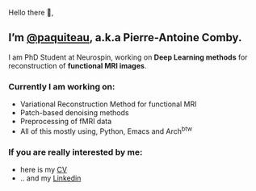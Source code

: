 Hello there 👋, 

## I’m [@paquiteau](https:github.com/paquiteau), a.k.a Pierre-Antoine Comby.

I am PhD Student at Neurospin, working on **Deep Learning methods** for reconstruction of **functional MRI images**.

### Currently I am working on: 

  - Variational Reconstruction Method for functional MRI 
  - Patch-based denoising methods 
  - Preprocessing of fMRI data  
  - All of this mostly using, Python, Emacs and Arch<sup>btw</sup>


### If you are really interested by me: 

- here is my [CV](https://perso.crans.org/comby/CV2.pdf)
- .. and my [Linkedin](https://www.linkedin.com/in/pierre-antoine-comby/)

